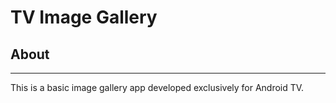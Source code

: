# TV Image Gallery

## About

---

This is a basic image gallery app developed exclusively for Android TV.
